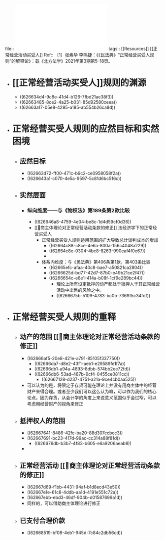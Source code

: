 file:: ![《民法典》“正常经营买受人规则”的解释论_张素华 (1).pdf](../assets/《民法典》“正常经营买受人规则”的解释论_张素华_(1)_1650864512749_0.pdf)
tags:: [[Resources]] [[正常经营活动买受人]]
Ref:: 〔1〕张素华  李鸣捷：《《民法典》“正常经营买受人规则”的解释论》：载《北方法学》2021年第3期第5–18页。

- # [[正常经营活动买受人]]规则的渊源
	- ((626634d4-9c8e-41d4-b126-7fbd21ae38f3))
	- ((62663485-8ce2-4a25-b031-85d92580ceea))
	- ((62663a17-05e8-4295-a185-ab554b26ca8d))
- # 正常经营买受人规则的应然目标和实然困境
	- ## 应然目标
		- ((62663d72-ff00-471c-b9c2-ce0958058f2a))
		- ((626643a1-c070-4e5a-9597-5c81d6bc516c))
	- ## 实然层面
		- ### 纵向维度——与《物权法》第189条第2款比较
			- ((626646a8-4759-4e04-be8c-1d4d59cf0d36))
			- [[📝商主体理论对正常经营活动条款的修正]] 法经济学下的正常经营买受人
				- 正常经营买受人规则适用范围的扩大导致总计谈判成本的增加
					- ((62664c88-c8ce-4e6a-800a-156c4048a229))
					- ((62664c8e-0304-4bc8-8263-990eaf4f0e67))
					-
				- 体系内维度：与《民法典》第406条第1款，第403条比较
					- ((62665efc-afaa-40c8-bae7-a50821ca2804))
					- ((6266625d-bd77-42d7-87b0-e49b21ce2f47))
					- ((6266654c-e8e1-414a-b08f-1cf9e289bc44))
						- 理论上所有设定抵押的动产都处于抵押人于其正常经营活动中出售的风险之中。
						- ((6266675b-5109-4783-bc0b-7369f5c34fdf))
- # 正常经营买受人规则的重释
	- ## 动产的范围 [[📝商主体理论对正常经营活动条款的修正]]
		- ((62666af5-20e8-421e-a791-85105f337750))
			- ((62666da7-d8e2-43f1-aeb1-e29589fe1f7a))
			- ((62666db1-a94a-4893-8dbb-574bb2ee72fd))
			- ((62666db6-53ad-487b-9cf4-0455ce0811cc))
				- ((62667128-d237-4751-a21a-9ce4cb0aa525))
		- 可以认为的是，将限定于存货可能在理论上并没有用商主体中的经营财产来得合理。或者至少我们可以这么认为嘛，可以作为我们的核心论点。因为存货，从会计学的角度上来说意义范围似乎会过窄，可以考虑用经营财产的视角来修正
	- ## 抵押权人的范围
		- ((62667641-8486-42fc-ba20-88d307ccbcc3))
		- ((62667691-bc23-417d-99ac-cc314a88f81d))
			- ((626676db-b3b7-4f83-b605-e6a9206aeab8))
		-
	- ## 正常经营活动 [[📝商主体理论对正常经营活动条款的修正]]
		- ((62667d69-f1bb-4431-94af-b1d8ecd43e50))
		- ((62667e1e-61c8-4ddb-aa1d-4191e551c72a))
		- ((62667ebb-ebd3-46df-904b-d01587699a1d))
		- 同样的，可以借助商主体理论进行修正
	- ## 已支付合理价款
		- ((62668519-bf08-4eb1-945d-7c84c2db56cd))